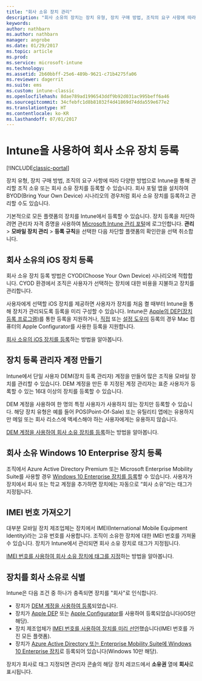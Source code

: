 ```yaml
---
title: "회사 소유 장치 관리"
description: "회사 소유의 장치는 장치 유형, 장치 구매 방법, 조직의 요구 사항에 따라 다양한 방법으로 등록합니다."
keywords: 
author: nathbarn
ms.author: nathbarn
manager: angrobe
ms.date: 01/29/2017
ms.topic: article
ms.prod: 
ms.service: microsoft-intune
ms.technology: 
ms.assetid: 2b60bbff-25e6-489b-9621-c71b4275fa06
ms.reviewer: dagerrit
ms.suite: ems
ms.custom: intune-classic
ms.openlocfilehash: 8dae789ad1996543ddf9b92d031ac995beff6a46
ms.sourcegitcommit: 34cfebfc1d8b81032f4d41869d74dda559e677e2
ms.translationtype: HT
ms.contentlocale: ko-KR
ms.lasthandoff: 07/01/2017
---
```

# <a name="enroll-corporate-owned-devices-by-using-intune"></a>Intune을 사용하여 회사 소유 장치 등록

[!INCLUDE[classic-portal](../includes/classic-portal.md)]

장치 유형, 장치 구매 방법, 조직의 요구 사항에 따라 다양한 방법으로 Intune을 통해 관리할 조직 소유 또는 회사 소유 장치를 등록할 수 있습니다. 회사 포털 앱을 설치하여 BYOD(Bring Your Own Device) 시나리오의 경우처럼 회사 소유 장치를 등록하고 관리할 수도 있습니다.

기본적으로 모든 플랫폼의 장치를 Intune에서 등록할 수 있습니다. 장치 등록을 차단하려면 관리자 자격 증명을 사용하여 [Microsoft Intune 관리 포털](https://manage.microsoft.com)에 로그인합니다. **관리** > **모바일 장치 관리** > **등록 규칙**을 선택한 다음 차단할 플랫폼의 확인란을 선택 취소합니다.

## <a name="enroll-corporate-owned-ios-devices"></a>회사 소유의 iOS 장치 등록

회사 소유 장치 등록 방법은 CYOD(Choose Your Own Device) 시나리오에 적합합니다. CYOD 환경에서 조직은 사용자가 선택하는 장치에 대한 비용을 지불하고 장치를 관리합니다.

사용자에게 선택할 iOS 장치를 제공하면 사용자가 장치를 처음 켤 때부터 Intune을 통해 장치가 관리되도록 등록을 미리 구성할 수 있습니다. Intune은 [Apple의 DEP(장치 등록 프로그램)](ios-device-enrollment-program-in-microsoft-intune.md)를 통한 등록을 지원하거나, [직접](ios-direct-enrollment-in-microsoft-intune.md) 또는 [설정 도우미](ios-setup-assistant-enrollment-in-microsoft-intune.md) 등록의 경우 Mac 컴퓨터의 Apple Configurator를 사용한 등록을 지원합니다.

[회사 소유의 iOS 장치를 등록](enroll-corporate-owned-ios-devices-in-microsoft-intune.md)하는 방법을 알아봅니다.

## <a name="create-a-device-enrollment-manager-account"></a>장치 등록 관리자 계정 만들기

Intune에서 단일 사용자 DEM(장치 등록 관리자) 계정을 만들어 많은 조직용 모바일 장치를 관리할 수 있습니다. DEM 계정을 만든 후 지정된 계정 관리자는 표준 사용자가 등록할 수 있는 16대 이상의 장치를 등록할 수 있습니다.

DEM 계정을 사용하여 한 명의 특정 사용자가 사용하지 않는 장치만 등록할 수 있습니다. 해당 장치 유형은 예를 들어 POS(Point-Of-Sale) 또는 유틸리티 앱에는 유용하지만 메일 또는 회사 리소스에 액세스해야 하는 사용자에게는 유용하지 않습니다.

[DEM 계정을 사용하여 회사 소유 장치를 등록](enroll-corporate-owned-devices-with-the-device-enrollment-manager-in-microsoft-intune.md)하는 방법을 알아봅니다.

## <a name="enroll-corporate-owned-windows-10-enterprise-devices"></a>회사 소유 Windows 10 Enterprise 장치 등록

조직에서 Azure Active Directory Premium 또는 Microsoft Enterprise Mobility Suite를 사용할 경우 [Windows 10 Enterprise 장치를 등록](https://docs.microsoft.com/active-directory/active-directory-azureadjoin-windows10-devices-overview)할 수 있습니다. 사용자가 장치에서 회사 또는 학교 계정을 추가하면 장치에는 자동으로 “회사 소유”라는 태그가 지정됩니다.

## <a name="import-imei-numbers"></a>IMEI 번호 가져오기

대부분 모바일 장치 제조업체는 장치에서 IMEI(International Mobile Equipment Identity)라는 고유 번호를 사용합니다. 조직이 소유한 장치에 대한 IMEI 번호를 가져올 수 있습니다. 장치가 Intune에서 관리되면 회사 소유 장치로 태그가 지정됩니다.

[IMEI 번호를 사용하여 회사 소유 장치에 태그를 지정](specify-corporate-owned-devices-with-international-mobile-equipment-identity-imei-numbers.md)하는 방법을 알아봅니다.

## <a name="identify-a-device-as-corporate-owned"></a>장치를 회사 소유로 식별

Intune은 다음 조건 중 하나가 충족되면 장치를 "회사"로 인식합니다.

 - 장치가 [DEM 계정을 사용하여 등록](enroll-corporate-owned-devices-with-the-device-enrollment-manager-in-microsoft-intune.md)되었습니다.
 - 장치가 [Apple DEP](ios-device-enrollment-program-in-microsoft-intune.md) 또는 [Apple Configurator](ios-setup-assistant-enrollment-in-microsoft-intune.md)를 사용하여 등록되었습니다(iOS만 해당).
 - 장치 제조업체가 [IMEI 번호를 사용하여 장치를 미리 선언](specify-corporate-owned-devices-with-international-mobile-equipment-identity-imei-numbers.md)했습니다(IMEI 번호를 가진 모든 플랫폼).
 - 장치가 [Azure Active Directory 또는 Enterprise Mobility Suite에 Windows 10 Enterprise 장치](https://docs.microsoft.com/active-directory/active-directory-azureadjoin-windows10-devices-overview)로 등록되어 있습니다(Windows 10만 해당).

장치가 회사로 태그 지정되면 관리자 콘솔의 해당 장치 레코드에서 **소유권** 열에 **회사**로 표시됩니다. 
